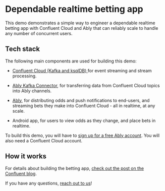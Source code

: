 Dependable realtime betting app 
================================

This demo demonstrates a simple way to engineer a dependable realtime betting app with Confluent Cloud and Ably that can reliably scale to handle any number of concurrent users. 

Tech stack
----------

The following main components are used for building this demo:

-   [Confluent Cloud (Kafka and ksqlDB)  ](https://www.confluent.io/confluent-cloud/)for event streaming and stream processing. 

-   [Ably Kafka Connector](https://github.com/ably/kafka-connect-ably), for transferring data from Confluent Cloud topics into Ably channels.

-   [Ably](https://ably.com/), for distributing odds and push notifications to end-users, and streaming bets they make into Confluent Cloud - all in realtime, at any scale.  

-   Android app, for users to view odds as they change, and place bets in realtime.

To build this demo, you will have to [sign up for a free Ably account](https://ably.com/signup). You will also need a Confluent Cloud account. 

How it works
------------

For  details about building the betting app, [check out the post on the Confluent blog](https://www.confluent.io/blog/real-time-betting-platform-with-confluent-cloud-and-ably/).

If you have any questions, [reach out to us](https://ably.com/contact)!
